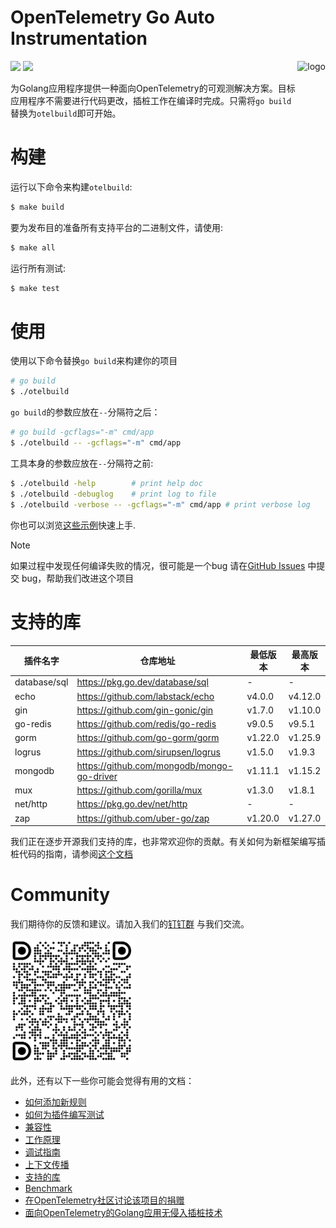 # OpenTelemetry Go Auto Instrumentation

<img src="docs/logo.png" height="150" align="right" alt="logo">

[![](https://shields.io/badge/Docs-English-blue?logo=Read%20The%20Docs)](./docs)
[![](https://shields.io/badge/Readme-中文-blue?logo=Read%20The%20Docs)](./docs/README_CN.md)

为Golang应用程序提供一种面向OpenTelemetry的可观测解决方案。目标应用程序不需要进行代码更改，插桩工作在编译时完成。只需将`go build`替换为`otelbuild`即可开始。

# 构建

运行以下命令来构建`otelbuild`:

```bash
$ make build
```

要为发布目的准备所有支持平台的二进制文件，请使用:

```bash
$ make all
```

运行所有测试:

```bash
$ make test
```

# 使用

使用以下命令替换`go build`来构建你的项目

```bash
# go build
$ ./otelbuild
```

`go build`的参数应放在`--`分隔符之后：

```bash
# go build -gcflags="-m" cmd/app
$ ./otelbuild -- -gcflags="-m" cmd/app
```

工具本身的参数应放在`--`分隔符之前:

```bash
$ ./otelbuild -help        # print help doc
$ ./otelbuild -debuglog    # print log to file
$ ./otelbuild -verbose -- -gcflags="-m" cmd/app # print verbose log
```

你也可以浏览[这些示例](./example/)快速上手.

> [!NOTE]
> 如果过程中发现任何编译失败的情况，很可能是一个bug
> 请在[GitHub Issues](https://github.com/alibaba/opentelemetry-go-auto-instrumentation/issues)
> 中提交 bug，帮助我们改进这个项目

# 支持的库

| 插件名字  | 仓库地址                              | 最低版本 | 最高版本 |
|--------------|---------------------------------------------|-----------------------|-----------------------|
| database/sql | https://pkg.go.dev/database/sql             | -                     | -                     |
| echo         | https://github.com/labstack/echo            | v4.0.0                | v4.12.0               |
| gin          | https://github.com/gin-gonic/gin            | v1.7.0                | v1.10.0               |
| go-redis     | https://github.com/redis/go-redis           | v9.0.5                | v9.5.1                |
| gorm         | https://github.com/go-gorm/gorm             | v1.22.0               | v1.25.9               |
| logrus       | https://github.com/sirupsen/logrus          | v1.5.0                | v1.9.3                |
| mongodb      | https://github.com/mongodb/mongo-go-driver  | v1.11.1               | v1.15.2               |
| mux          | https://github.com/gorilla/mux              | v1.3.0                | v1.8.1                |
| net/http     | https://pkg.go.dev/net/http                 | -                     | -                     |
| zap          | https://github.com/uber-go/zap              | v1.20.0               | v1.27.0               |


我们正在逐步开源我们支持的库，也非常欢迎你的贡献。有关如何为新框架编写插桩代码的指南，请参阅[这个文档](./docs/how-to-add-a-new-rule.md)

# Community

我们期待你的反馈和建议。请加入我们的[钉钉群](https://qr.dingtalk.com/action/joingroup?code=v1,k1,GyDX5fUTYnJ0En8MrVbHBYTGUcPXJ/NdsmLODGibd0w=&_dt_no_comment=1&origin=11? )
与我们交流。

<img src="docs/dingtalk.png" height="200">

此外，还有以下一些你可能会觉得有用的文档：

- [如何添加新规则](./docs/how-to-add-a-new-rule.md)
- [如何为插件编写测试](./docs/how-to-write-tests-for-plugins.md)
- [兼容性](./docs/compatibility.md)
- [工作原理](./docs/how-it-works.md)
- [调试指南](./docs/how-to-debug.md)
- [上下文传播](./docs/context-propagation.md)
- [支持的库](./docs/supported-libraries.md)
- [Benchmark](./example/benchmark/benchmark.md)
- [在OpenTelemetry社区讨论该项目的捐赠](https://github.com/open-telemetry/community/issues/1961)
- [面向OpenTelemetry的Golang应用无侵入插桩技术](https://mp.weixin.qq.com/s/FKCwzRB5Ujhe1stOH2ibXg)
